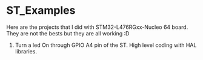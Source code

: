 # ST_Examples

Here are the projects that I did with STM32-L476RGxx-Nucleo 64 board. They are not the bests but they are all working :D 

01. Turn a led On through GPIO A4 pin of the ST. High level coding with HAL libraries.